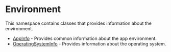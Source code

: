 ﻿# Environment

This namespace contains classes that provides information about the environment.

* [AppInfo](./Environment/AppInfo.md) - Provides common information about the app environment.
* [OperatingSystemInfo](./Environment/OperatingSystemInfo.md) - Provides information about the operating system.


